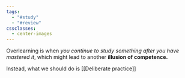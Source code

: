 ```yaml
---
tags:
  - "#study"
  - "#review"
cssclasses:
  - center-images
---
```

Overlearning is when *you continue to study something after you have mastered it*, which might lead to another **illusion of competence.**

Instead, what we should do is [[Deliberate practice]]
